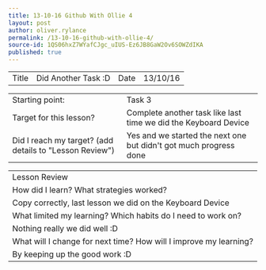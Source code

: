 ```yaml
---
title: 13-10-16 Github With Ollie 4
layout: post
author: oliver.rylance
permalink: /13-10-16-github-with-ollie-4/
source-id: 1QS06hxZ7WYafCJgc_uIUS-Ez6JB8GaW2Ov6SOWZdIKA
published: true
---
```

<table>
  <tr>
    <td>Title</td>
    <td>Did Another Task :D</td>
    <td>Date</td>
    <td>13/10/16</td>
  </tr>
</table>


<table>
  <tr>
    <td>Starting point:</td>
    <td>Task 3</td>
  </tr>
  <tr>
    <td>Target for this lesson?</td>
    <td>Complete another task like last time we did the Keyboard Device</td>
  </tr>
  <tr>
    <td>Did I reach my target? 
(add details to "Lesson Review")</td>
    <td>Yes and we started the next one but didn't got much progress done</td>
  </tr>
</table>


<table>
  <tr>
    <td>Lesson Review</td>
  </tr>
  <tr>
    <td>How did I learn? What strategies worked?</td>
  </tr>
  <tr>
    <td>Copy correctly, last lesson we did on the Keyboard Device</td>
  </tr>
  <tr>
    <td>What limited my learning? Which habits do I need to work on? </td>
  </tr>
  <tr>
    <td>Nothing really we did well :D</td>
  </tr>
  <tr>
    <td>What will I change for next time? How will I improve my learning?</td>
  </tr>
  <tr>
    <td>By keeping up the good work :D</td>
  </tr>
</table>


